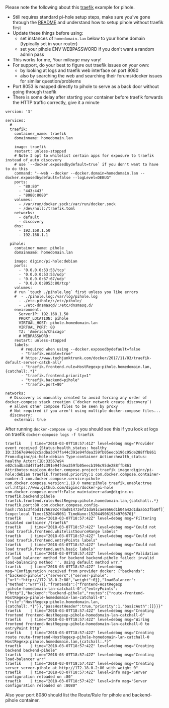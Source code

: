 Please note the following about this [traefik](https://traefik.io/) example for pihole.

- Still requires standard pi-hole setup steps, make sure you've gone through the [README](https://github.com/diginc/docker-pi-hole/blob/master/README.md) and understand how to setup pihole without traefik first
- Update these things before using:
    - set instances of `homedomain.lan` below to your home domain (typically set in your router)
    - set your pihole ENV WEBPASSWORD if you don't want a random admin pass
- This works for me, Your mileage may vary!
- For support, do your best to figure out traefik issues on your own:
    - by looking at logs and traefik web interface on port 8080
    - also by searching the web and searching their forums/docker issues for similar question/problems
- Port 8053 is mapped directly to pihole to serve as a back door without going through traefik
- There is some delay after starting your container before traefik forwards the HTTP traffic correctly, give it a minute

```
version: '3'

services:
  # 
  traefik:
    container_name: traefik
    domainname: homedomain.lan
    
    image: traefik
    restart: unless-stopped
    # Note I opt to whitelist certain apps for exposure to traefik instead of auto discovery
    # use `--docker.exposedbydefault=true` if you don't want to have to do this
    command: "--web --docker --docker.domain=homedomain.lan --docker.exposedbydefault=false --logLevel=DEBUG"
    ports:
      - "80:80"
      - "443:443"
      - "8080:8080"
    volumes:
      - /var/run/docker.sock:/var/run/docker.sock
      - /dev/null:/traefik.toml
    networks:
      - default
      - discovery
    dns:
      - 192.168.1.50
      - 192.168.1.1

  pihole:
    container_name: pihole
    domainname: homedomain.lan
    
    image: diginc/pi-hole:debian
    ports:
      - '0.0.0.0:53:53/tcp'
      - '0.0.0.0:53:53/udp'
      - '0.0.0.0:67:67/udp'
      - '0.0.0.0:8053:80/tcp'
    volumes:
    # run `touch ./pihole.log` first unless you like errors
    #  - ./pihole.log:/var/log/pihole.log
      - ./etc-pihole/:/etc/pihole/
      - ./etc-dnsmasqd/:/etc/dnsmasq.d/
    environment:
      ServerIP: 192.168.1.50
      PROXY_LOCATION: pihole
      VIRTUAL_HOST: pihole.homedomain.lan
      VIRTUAL_PORT: 80
      TZ: 'America/Chicago'
      # WEBPASSWORD:
    restart: unless-stopped
    labels:
       # required when using --docker.exposedbydefault=false
       - "traefik.enable=true"
       # https://www.techjunktrunk.com/docker/2017/11/03/traefik-default-server-catch-all/
       - "traefik.frontend.rule=HostRegexp:pihole.homedomain.lan,{catchall:.*}"
       - "traefik.frontend.priority=1"
       - "traefik.backend=pihole"
       - "traefik.port=80"

networks:
  # Discovery is manually created to avoid forcing any order of docker-compose stack creation (`docker network create discovery`)
  # allows other compose files to be seen by proxy
  # Not required if you aren't using multiple docker-compose files...
  discovery:
    external: true
```

After running `docker-compose up -d` you should see this if you look at logs on traefik `docker-compose logs -f traefik`

```
traefik    | time="2018-03-07T18:57:41Z" level=debug msg="Provider event received {Status:health_status: healthy ID:33567e94e02c5adba3d47fa44c391e94fdea359fb05eecb196c95de288ffb861 From:diginc/pi-hole:debian Type:container Action:health_status: healthy Actor:{ID:33567e94
e02c5adba3d47fa44c391e94fdea359fb05eecb196c95de288ffb861 Attributes:map[com.docker.compose.project:traefik image:diginc/pi-hole:debian traefik.frontend.priority:1 com.docker.compose.container-number:1 com.docker.compose.service:pihole com.docker.compose.version:1.19.0 name:pihole traefik.enable:true url:https://www.github.com/diginc/docker-pi-hole com.docker.compose.oneoff:False maintainer:adam@diginc.us traefik.backend:pihole traefik.frontend.rule:HostRegexp:pihole.homedomain.lan,{catchall:.*} traefik.port:80 com.docker.compose.config-
hash:7551c3f4bd11766292c7dad81473ef21da91cae8666d1b04a42d1daab53fba0f]} Scope:local Time:1520449061 TimeNano:1520449061934970670}"
traefik    | time="2018-03-07T18:57:42Z" level=debug msg="Filtering disabled container /traefik"
traefik    | time="2018-03-07T18:57:42Z" level=debug msg="Could not load traefik.frontend.whitelistSourceRange labels"
traefik    | time="2018-03-07T18:57:42Z" level=debug msg="Could not load traefik.frontend.entryPoints labels"
traefik    | time="2018-03-07T18:57:42Z" level=debug msg="Could not load traefik.frontend.auth.basic labels"
traefik    | time="2018-03-07T18:57:42Z" level=debug msg="Validation of load balancer method for backend backend-pihole failed: invalid load-balancing method ''. Using default method wrr."
traefik    | time="2018-03-07T18:57:42Z" level=debug msg="Configuration received from provider docker: {"backends":{"backend-pihole":{"servers":{"server-pihole":{"url":"http://172.18.0.2:80","weight":0}},"loadBalancer":{"method":"wrr"}}},"frontends":{"frontend-HostRegexp
-pihole-homedomain-lan-catchall-0":{"entryPoints":["http"],"backend":"backend-pihole","routes":{"route-frontend-HostRegexp-pihole-homedomain-lan-catchall-0":{"rule":"HostRegexp:pihole.homedomain.lan,{catchall:.*}"}},"passHostHeader":true,"priority":1,"basicAuth":[]}}}"
traefik    | time="2018-03-07T18:57:42Z" level=debug msg="Creating frontend frontend-HostRegexp-pihole-homedomain-lan-catchall-0"
traefik    | time="2018-03-07T18:57:42Z" level=debug msg="Wiring frontend frontend-HostRegexp-pihole-homedomain-lan-catchall-0 to entryPoint http"
traefik    | time="2018-03-07T18:57:42Z" level=debug msg="Creating route route-frontend-HostRegexp-pihole-homedomain-lan-catchall-0 HostRegexp:pihole.homedomain.lan,{catchall:.*}"
traefik    | time="2018-03-07T18:57:42Z" level=debug msg="Creating backend backend-pihole"
traefik    | time="2018-03-07T18:57:42Z" level=debug msg="Creating load-balancer wrr"
traefik    | time="2018-03-07T18:57:42Z" level=debug msg="Creating server server-pihole at http://172.18.0.2:80 with weight 0"
traefik    | time="2018-03-07T18:57:42Z" level=info msg="Server configuration reloaded on :80"
traefik    | time="2018-03-07T18:57:42Z" level=info msg="Server configuration reloaded on :8080"
```

Also your port 8080 should list the Route/Rule for pihole and backend-pihole container.

